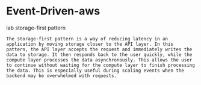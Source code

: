 # Event-Driven-aws
lab storage-first pattern

    The storage-first pattern is a way of reducing latency in an application by moving storage closer to the API layer. In this pattern, the API layer accepts the request and immediately writes the data to storage. It then responds back to the user quickly, while the compute layer processes the data asynchronously. This allows the user to continue without waiting for the compute layer to finish processing the data. This is especially useful during scaling events when the backend may be overwhelmed with requests.
